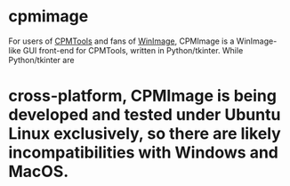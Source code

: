 # cpmimage
For users of <a href="http://www.moria.de/~michael/cpmtools/">CPMTools</a> and fans of <a href="http://www.winimage.com/download.htm">WinImage</a>, CPMImage is a WinImage-like GUI front-end for CPMTools, written in Python/tkinter. While Python/tkinter are
# cross-platform, CPMImage is being developed and tested under Ubuntu Linux exclusively, so there are likely incompatibilities with Windows and MacOS.
